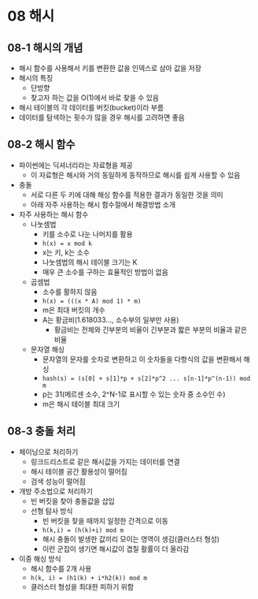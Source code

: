 # 08 해시
## 08-1 해시의 개념
* 해시 함수를 사용해서 키를 변환한 값을 인덱스로 삼아 값을 저장
* 해시의 특징
  - 단방향
  - 찾고자 하는 값을 O(1)에서 바로 찾을 수 있음
* 해시 테이블의 각 데이터를 버킷(bucket)이라 부름
* 데이터를 탐색하는 횟수가 많을 경우 해시를 고려하면 좋음
## 08-2 해시 함수
* 파이썬에는 딕셔너리라는 자료형을 제공
  - 이 자료형은 해시와 거의 동일하게 동작하므로 해시를 쉽게 사용할 수 있음
* 충돌
  - 서로 다른 두 키에 대해 해싱 함수를 적용한 결과가 동일한 것을 의미
  - 아래 자주 사용하는 해시 함수절에서 해결방법 소개
* 자주 사용하는 해시 함수
  - 나눗셈법
    - 키를 소수로 나눈 나머지를 활용
    - `h(x) = x mod k`
    - x는 키, k는 소수
    - 나눗셈법의 해시 테이블 크기는 K
    - 매우 큰 소수를 구하는 효율적인 방법이 없음
  - 곱셈법
    - 소수를 활하지 않음
    - `h(x) = (((x * A) mod 1) * m)`
    - m은 최대 버킷의 개수
    - A는 황금비(1.618033..., 소수부의 일부만 사용)
      - 황금비는 전체와 긴부분의 비율이 긴부분과 짧은 부분의 비율과 같은 비율
  - 문자열 해싱
    - 문자열의 문자를 숫자로 변환하고 이 숫자들을 다항식의 값을 변환해서 해싱
    - `hash(s) = (s[0] + s[1]*p + s[2]*p^2 ... s[n-1]*p^(n-1)) mod m`
    - p는 31(메르센 소수, 2^N-1로 표시할 수 있는 숫자 중 소수인 수)
    - m은 해시 테이블 최대 크기
## 08-3 충돌 처리
* 체이닝으로 처리하기
  - 링크드리스트로 같은 해시값을 가지는 데이터를 연결
  - 해시 테이블 공간 활용성이 떨어짐
  - 검색 성능이 떨어짐
* 개방 주소법으로 처리하기
  - 빈 버킷을 찾아 충돌값을 삽입
  - 선형 탐사 방식
    - 빈 버킷을 찾을 때까지 일정한 간격으로 이동 
    - `h(k,i) = (h(k)+i) mod m`
    - 해시 충돌이 발생한 값끼리 모이는 영역이 생김(클러스터 형성)
    - 이런 군집이 생기면 해시값이 겹칠 활률이 더 올라감
* 이중 해싱 방식
  - 해시 함수를 2개 사용
  - `h(k, i) = (h1(k) + i*h2(k)) mod m`
  - 클러스터 형성을 최대한 피하기 위함
